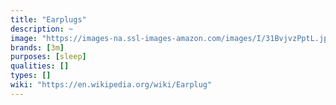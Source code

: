 ```yaml
---
title: "Earplugs"
description: ~
image: "https://images-na.ssl-images-amazon.com/images/I/31BvjvzPptL.jpg"
brands: [3m]
purposes: [sleep]
qualities: []
types: []
wiki: "https://en.wikipedia.org/wiki/Earplug"
---
```

